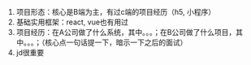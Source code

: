 1. 项目形态：核心是B端为主，有过c端的项目经历（h5, 小程序）
2. 基础实用框架：react, vue也有用过
3. 项目经历：在A公司做了什么系统，其中。。。；在B公司做了什么项目，其中。。。；（核心点一句话提一下，暗示一下之后的面试）
4. jd很重要